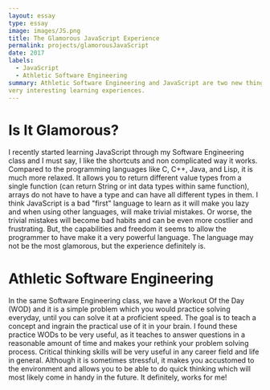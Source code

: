 ```yaml
---
layout: essay
type: essay
image: images/JS.png
title: The Glamorous JavaScript Experience
permalink: projects/glamorousJavaScript
date: 2017
labels:
  - JavaScript
  - Athletic Software Engineering
summary: Athletic Software Engineering and JavaScript are two new things I learned, and they are
very interesting learning experiences. 
---
```

# Is It Glamorous?
I recently started learning JavaScript through my Software Engineering class and I must say, I like
the shortcuts and non complicated way it works. Compared to the programming languages like C, C++, 
Java, and Lisp, it is much more relaxed. It allows you to return different value types from a single
function (can return String or int data types within same function), arrays do not have to have a type
and can have all different types in them. I think JavaScript is a bad "first" language to learn as it
will make you lazy and when using other languages, will make trivial mistakes. Or worse, the trivial
mistakes will become bad habits and can be even more costlier and frustrating. But, the capabilities
and freedom it seems to allow the programmer to have make it a very powerful language. The language 
may not be the most glamorous, but the experience definitely is. 

# Athletic Software Engineering
In the same Software Engineering class, we have a Workout Of the Day (WOD) and it is a simple problem
which you would practice solving everyday, until you can solve it at a proficient speed. The goal is 
to teach a concept and ingrain the practical use of it in your brain. I found these practice WODs to
be very useful, as it teaches to answer questions in a reasonable amount of time and makes your rethink
your problem solving process. Critical thinking skills will be very useful in any career field and life
in general. Although it is sometimes stressful, it makes you accustomed to the environment and allows 
you to be able to do quick thinking which will most likely come in handy in the future. It definitely,
works for me!
